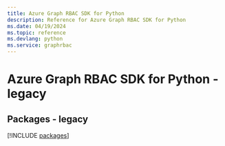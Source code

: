 ```yaml
---
title: Azure Graph RBAC SDK for Python
description: Reference for Azure Graph RBAC SDK for Python
ms.date: 04/19/2024
ms.topic: reference
ms.devlang: python
ms.service: graphrbac
---
```

# Azure Graph RBAC SDK for Python - legacy
## Packages - legacy
[!INCLUDE [packages](graph-rbac-index.md)]